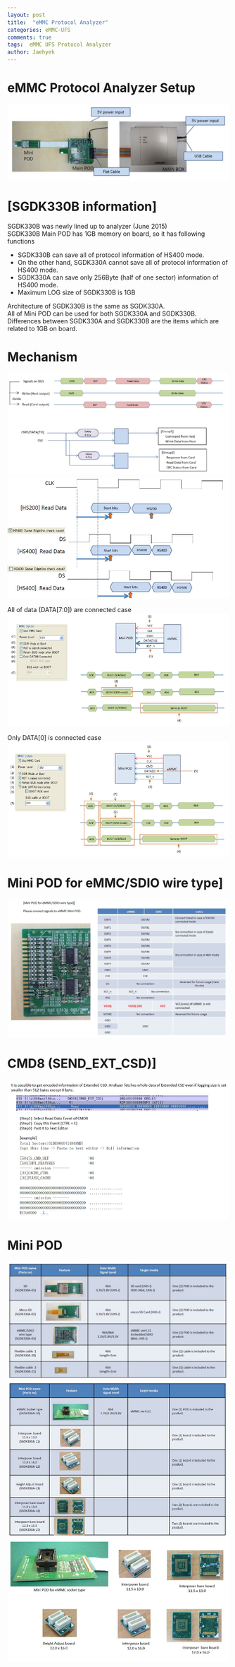 ```yaml
---
layout: post
title:  "eMMC Protocol Analyzer"
categories: eMMC-UFS
comments: true
tags:  eMMC UFS Protocol Analyzer
author: Jaehyek
---
```


# eMMC Protocol Analyzer Setup
![001](/img/2017-01-13-eMMC-UFS-Protocol-Analyzer/001.JPG)

# [SGDK330B information]

SGDK330B was newly lined up to analyzer (June 2015) <br/>
SGDK330B Main POD has 1GB memory on board, so it has following functions <br/>

- SGDK330B can save all of protocol information of HS400 mode.
- On the other hand, SGDK330A cannot save all of protocol information of HS400 mode.
- SGDK330A can save only 256Byte (half of one sector) information of HS400 mode.
- Maximum LOG size of SGDK330B is 1GB

Architecture of SGDK330B is the same as SGDK330A. <br/>
All of Mini POD can be used for both SGDK330A and SGDK330B. <br/>
Differences between SGDK330A and SGDK330B are the items which are related to 1GB on board. <br/>

# Mechanism
![002](/img/2017-01-13-eMMC-UFS-Protocol-Analyzer/002.JPG)
![003](/img/2017-01-13-eMMC-UFS-Protocol-Analyzer/003.JPG)

All of data (DATA[7:0]) are connected case
![004](/img/2017-01-13-eMMC-UFS-Protocol-Analyzer/004.JPG)

Only DATA[0] is connected case
![005](/img/2017-01-13-eMMC-UFS-Protocol-Analyzer/005.JPG)

# Mini POD for eMMC/SDIO wire type]

![006](/img/2017-01-13-eMMC-UFS-Protocol-Analyzer/006.JPG)

# CMD8 (SEND_EXT_CSD)]
![007](/img/2017-01-13-eMMC-UFS-Protocol-Analyzer/007.JPG)

# Mini POD
![008](/img/2017-01-13-eMMC-UFS-Protocol-Analyzer/008.JPG)
![009](/img/2017-01-13-eMMC-UFS-Protocol-Analyzer/009.JPG)
![010](/img/2017-01-13-eMMC-UFS-Protocol-Analyzer/010.JPG)



